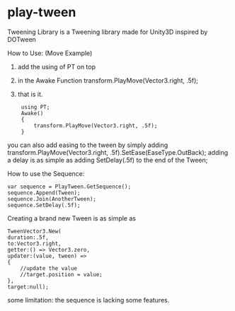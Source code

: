 # play-tween
Tweening Library is a Tweening library made for Unity3D inspired by DOTween 

How to Use: (Move Example)
1. add the using of PT on top
2. in the Awake Function transform.PlayMove(Vector3.right, .5f);
3. that is it.

		using PT;
		Awake()
		{
			transform.PlayMove(Vector3.right, .5f);
		}	

you can also add easing to the tween by simply adding transform.PlayMove(Vector3.right, .5f).SetEase(EaseType.OutBack);
adding a delay is as simple as adding SetDelay(.5f) to the end of the Tween;

How to use the Sequence:

    var sequence = PlayTween.GetSequence();
    sequence.Append(Tween);
    sequence.Join(AnotherTween);
    sequence.SetDelay(.5f);

    
Creating a brand new Tween is as simple as 

    TweenVector3.New(
    duration:.5f,
    to:Vector3.right,
    getter:() => Vector3.zero,
    updater:(value, tween) =>
    {
        //update the value
        //target.position = value;
    },
    target:null);

some limitation:
the sequence is lacking some features.
